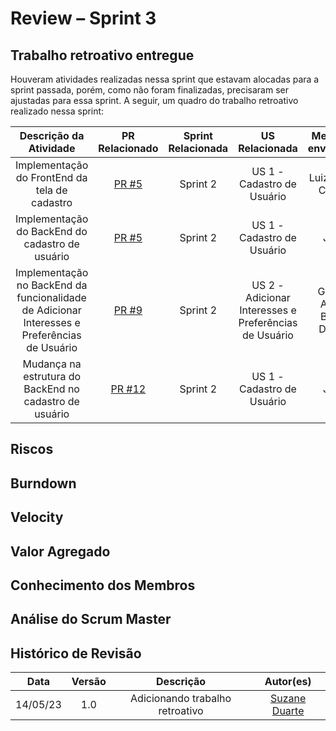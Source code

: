 # Review – Sprint 3

## Trabalho retroativo entregue 

Houveram atividades realizadas nessa sprint que estavam alocadas para a sprint passada, porém, como não foram finalizadas, precisaram ser ajustadas para essa sprint. A seguir, um quadro do trabalho retroativo realizado nessa sprint: 

|Descrição da Atividade| PR Relacionado | Sprint Relacionada | US Relacionada | Membros envolvidos |
|:---:|:----:|:----:|:---:|:----:|
|Implementação do FrontEnd da tela de cadastro| [PR #5](https://github.com/fga-eps-mds/2025.1-VaiPelaSombra-FrontEnd/pull/5)| Sprint 2 | US 1 - Cadastro de Usuário | Luiz, João, Camile |
|Implementação do BackEnd do cadastro de usuário | [PR #5](https://github.com/fga-eps-mds/2025.1-VaiPelaSombra-BackEnd/pull/5)| Sprint 2 | US 1 - Cadastro de Usuário | Juan | 
|Implementação no BackEnd da funcionalidade de Adicionar Interesses e Preferências de Usuário| [PR #9](https://github.com/fga-eps-mds/2025.1-VaiPelaSombra-BackEnd/pull/9)| Sprint 2 | US 2 - Adicionar Interesses e Preferências de Usuário | Gabriel Alves, Bruno Duarte | 
|Mudança na estrutura do BackEnd no cadastro de usuário| [PR #12](https://github.com/fga-eps-mds/2025.1-VaiPelaSombra-BackEnd/pull/12)| Sprint 2 | US 1 - Cadastro de Usuário | Juan | 

## Riscos


## Burndown


## Velocity


## Valor Agregado


## Conhecimento dos Membros

## Análise do Scrum Master

## Histórico de Revisão
| Data | Versão | Descrição | Autor(es)|
|:----:|:------:|:---------:|:--------:|
| 14/05/23 | 1.0 | Adicionando trabalho retroativo| [Suzane Duarte](https://github.com/suzaneaduarte)|

